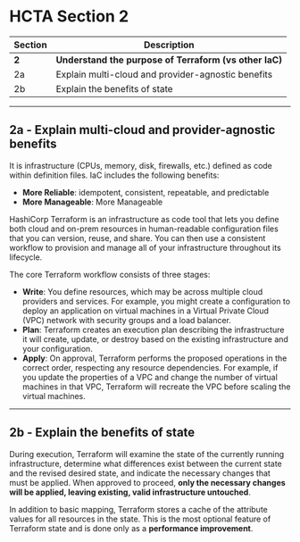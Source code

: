 # HCTA Section 2

Section | Description |
------- | ----------- |  
**2**	| **Understand the purpose of Terraform (vs other IaC)**
2a	| Explain multi-cloud and provider-agnostic benefits
2b	| Explain the benefits of state

---  

## 2a	- Explain multi-cloud and provider-agnostic benefits

It is infrastructure (CPUs, memory, disk, firewalls, etc.) defined as code within definition files.
IaC includes the following benefits:
- **More Reliable**: idempotent, consistent, repeatable, and predictable
- **More Manageable**: More Manageable


HashiCorp Terraform is an infrastructure as code tool that lets you define both cloud and on-prem resources in human-readable configuration files that you can version, reuse, and share. You can then use a consistent workflow to provision and manage all of your infrastructure throughout its lifecycle. 

The core Terraform workflow consists of three stages:
- **Write**: You define resources, which may be across multiple cloud providers and services. For example, you might create a configuration to deploy an application on virtual machines in a Virtual Private Cloud (VPC) network with security groups and a load balancer.
- **Plan**: Terraform creates an execution plan describing the infrastructure it will create, update, or destroy based on the existing infrastructure and your configuration.
- **Apply**: On approval, Terraform performs the proposed operations in the correct order, respecting any resource dependencies. For example, if you update the properties of a VPC and change the number of virtual machines in that VPC, Terraform will recreate the VPC before scaling the virtual machines.


---  

## 2b	- Explain the benefits of state

During execution, Terraform will examine the state of the currently running infrastructure, determine what differences exist between the current state and the revised desired state, and indicate the necessary changes that must be applied. When approved to proceed, **only the necessary changes will be applied, leaving existing, valid infrastructure untouched**.

In addition to basic mapping, Terraform stores a cache of the attribute values for all resources in the state. This is the most optional feature of Terraform state and is done only as a **performance improvement**.